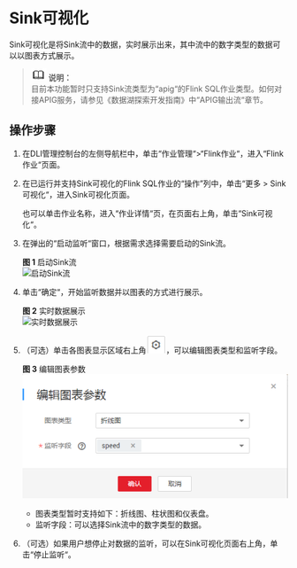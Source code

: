 # Sink可视化<a name="dli_01_0460"></a>

Sink可视化是将Sink流中的数据，实时展示出来，其中流中的数字类型的数据可以以图表方式展示。

>![](public_sys-resources/icon-note.gif) **说明：**   
>目前本功能暂时只支持Sink流类型为“apig“的Flink SQL作业类型。如何对接APIG服务，请参见《数据湖探索开发指南》中“APIG输出流“章节。  

## 操作步骤<a name="section610115011434"></a>

1.  在DLI管理控制台的左侧导航栏中，单击“作业管理“\>“Flink作业“，进入“Flink作业“页面。
2.  在已运行并支持Sink可视化的Flink SQL作业的“操作”列中，单击“更多 \> Sink可视化“，进入Sink可视化页面。

    也可以单击作业名称，进入“作业详情“页，在页面右上角，单击“Sink可视化“。

3.  在弹出的“启动监听“窗口，根据需求选择需要启动的Sink流。

    **图 1**  启动Sink流<a name="fig653880105411"></a>  
    ![](figures/启动Sink流.png "启动Sink流")

4.  单击“确定“，开始监听数据并以图表的方式进行展示。

    **图 2**  实时数据展示<a name="fig189006444014"></a>  
    ![](figures/实时数据展示.png "实时数据展示")

5.  （可选）单击各图表显示区域右上角![](figures/icon-cs-setting.png)，可以编辑图表类型和监听字段。

    **图 3**  编辑图表参数<a name="fig1854731463113"></a>  
    ![](figures/编辑图表参数.png "编辑图表参数")

    -   图表类型暂时支持如下：折线图、柱状图和仪表盘。
    -   监听字段：可以选择Sink流中的数字类型的数据。

6.  （可选）如果用户想停止对数据的监听，可以在Sink可视化页面右上角，单击“停止监听“。

